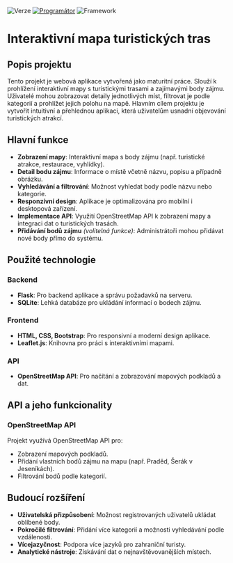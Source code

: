 ![Verze](https://img.shields.io/badge/Verze-1.0--Mapa_turistických_cest-purple)
[![Programátor](https://img.shields.io/badge/Programátor-Matyáš_Pierník-green)](https://github.com/iwnl-Maty)
![Framework](https://img.shields.io/badge/Framework-Flask-blue?logo=flask&link=https://flask.palletsprojects.com/)
# Interaktivní mapa turistických tras

## Popis projektu
Tento projekt je webová aplikace vytvořená jako maturitní práce. Slouží k prohlížení interaktivní mapy s turistickými trasami a zajímavými body zájmu. Uživatelé mohou zobrazovat detaily jednotlivých míst, filtrovat je podle kategorií a prohlížet jejich polohu na mapě. Hlavním cílem projektu je vytvořit intuitivní a přehlednou aplikaci, která uživatelům usnadní objevování turistických atrakcí.

## Hlavní funkce
- **Zobrazení mapy**: Interaktivní mapa s body zájmu (např. turistické atrakce, restaurace, vyhlídky).
- **Detail bodu zájmu**: Informace o místě včetně názvu, popisu a případně obrázku.
- **Vyhledávání a filtrování**: Možnost vyhledat body podle názvu nebo kategorie.
- **Responzivní design**: Aplikace je optimalizována pro mobilní i desktopová zařízení.
- **Implementace API**: Využití OpenStreetMap API k zobrazení mapy a integraci dat o turistických trasách.
- **Přidávání bodů zájmu** *(volitelná funkce)*: Administrátoři mohou přidávat nové body přímo do systému.

## Použité technologie

### Backend
- **Flask**: Pro backend aplikace a správu požadavků na serveru.
- **SQLite**: Lehká databáze pro ukládání informací o bodech zájmu.

### Frontend
- **HTML, CSS, Bootstrap**: Pro responsivní a moderní design aplikace.
- **Leaflet.js**: Knihovna pro práci s interaktivními mapami.

### API
- **OpenStreetMap API**: Pro načítání a zobrazování mapových podkladů a dat.

## API a jeho funkcionality

### OpenStreetMap API
Projekt využívá OpenStreetMap API pro:
- Zobrazení mapových podkladů.
- Přidání vlastních bodů zájmu na mapu (např. Praděd, Šerák v Jeseníkách).
- Filtrování bodů podle kategorií.

## Budoucí rozšíření
- **Uživatelská přizpůsobení**: Možnost registrovaných uživatelů ukládat oblíbené body.
- **Pokročilé filtrování**: Přidání více kategorií a možnosti vyhledávání podle vzdálenosti.
- **Vícejazyčnost**: Podpora více jazyků pro zahraniční turisty.
- **Analytické nástroje**: Získávání dat o nejnavštěvovanějších místech.